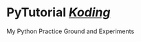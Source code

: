 # PyTutorial                                        *[Koding](http://www.koding.com/)*
My Python Practice Ground and Experiments
